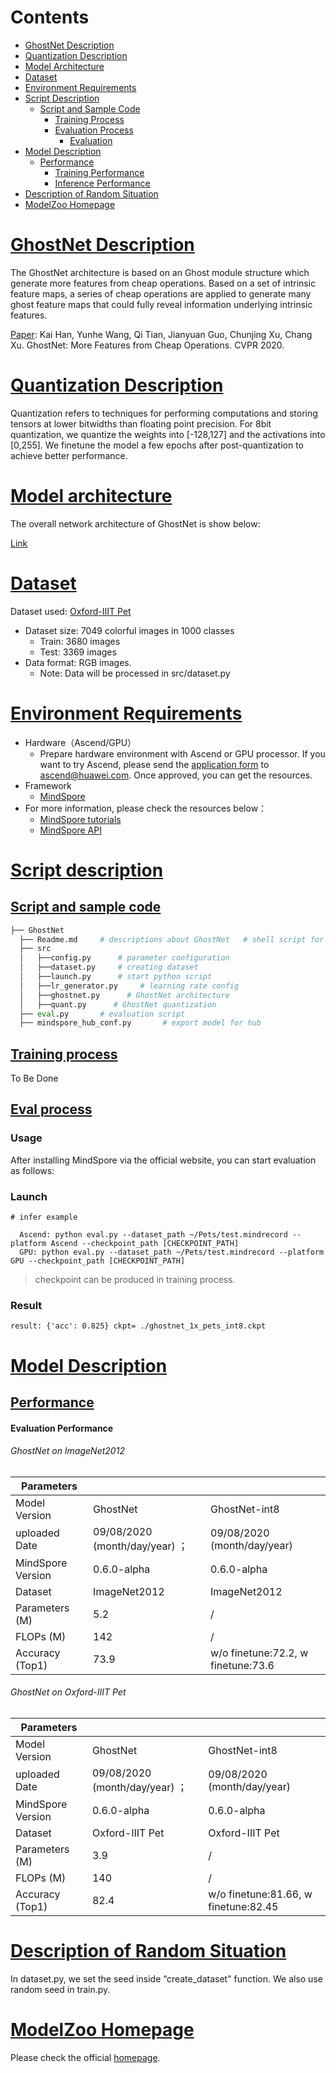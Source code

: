 # Contents

- [GhostNet Description](#ghostnet-description)
- [Quantization Description](#ghostnet-quantization-description)
- [Model Architecture](#model-architecture)
- [Dataset](#dataset)
- [Environment Requirements](#environment-requirements)
- [Script Description](#script-description)
  - [Script and Sample Code](#script-and-sample-code)
    - [Training Process](#training-process)
    - [Evaluation Process](#evaluation-process)
      - [Evaluation](#evaluation)
- [Model Description](#model-description)
  - [Performance](#performance)  
    - [Training Performance](#evaluation-performance)
    - [Inference Performance](#evaluation-performance)
- [Description of Random Situation](#description-of-random-situation)
- [ModelZoo Homepage](#modelzoo-homepage)

# [GhostNet Description](#contents)

The GhostNet architecture is based on an Ghost module structure which generate more features from cheap operations. Based on a set of intrinsic feature maps, a series of cheap operations are applied to generate many ghost feature maps that could fully reveal information underlying intrinsic features.

[Paper](https://openaccess.thecvf.com/content_CVPR_2020/papers/Han_GhostNet_More_Features_From_Cheap_Operations_CVPR_2020_paper.pdf): Kai Han, Yunhe Wang, Qi Tian, Jianyuan Guo, Chunjing Xu, Chang Xu. GhostNet: More Features from Cheap Operations. CVPR 2020.

# [Quantization Description](#contents)

Quantization refers to techniques for performing computations and storing tensors at lower bitwidths than floating point precision. For 8bit quantization, we quantize the weights into [-128,127] and the activations into [0,255]. We finetune the model a few epochs after post-quantization to achieve better performance.

# [Model architecture](#contents)

The overall network architecture of GhostNet is show below:

[Link](https://openaccess.thecvf.com/content_CVPR_2020/papers/Han_GhostNet_More_Features_From_Cheap_Operations_CVPR_2020_paper.pdf)

# [Dataset](#contents)

Dataset used: [Oxford-IIIT Pet](https://www.robots.ox.ac.uk/~vgg/data/pets/)

- Dataset size: 7049 colorful images in 1000 classes
  - Train:  3680 images
  - Test: 3369 images
- Data format: RGB images.
	- Note: Data will be processed in src/dataset.py

# [Environment Requirements](#contents)

- Hardware（Ascend/GPU）
  - Prepare hardware environment with Ascend or GPU processor. If you want to try Ascend, please send the [application form](https://obs-9be7.obs.cn-east-2.myhuaweicloud.com/file/other/Ascend%20Model%20Zoo%E4%BD%93%E9%AA%8C%E8%B5%84%E6%BA%90%E7%94%B3%E8%AF%B7%E8%A1%A8.docx) to ascend@huawei.com. Once approved, you can get the resources.
- Framework
  - [MindSpore](http://10.90.67.50/mindspore/archive/20200506/OpenSource/me_vm_x86/)
- For more information, please check the resources below：
  - [MindSpore tutorials](https://www.mindspore.cn/tutorial/zh-CN/master/index.html)
  - [MindSpore API](https://www.mindspore.cn/api/zh-CN/master/index.html)

# [Script description](#contents)

## [Script and sample code](#contents)

```python
├── GhostNet
  ├── Readme.md     # descriptions about GhostNet   # shell script for evaluation with CPU, GPU or Ascend
  ├── src
  │   ├──config.py      # parameter configuration
  │   ├──dataset.py     # creating dataset
  │   ├──launch.py      # start python script
  │   ├──lr_generator.py     # learning rate config
  │   ├──ghostnet.py      # GhostNet architecture
  │   ├──quant.py      # GhostNet quantization
  ├── eval.py       # evaluation script
  ├── mindspore_hub_conf.py       # export model for hub
```

## [Training process](#contents)
To Be Done

## [Eval process](#contents)

### Usage

After installing MindSpore via the official website, you can start evaluation as follows:


### Launch

```
# infer example
  
  Ascend: python eval.py --dataset_path ~/Pets/test.mindrecord --platform Ascend --checkpoint_path [CHECKPOINT_PATH]
  GPU: python eval.py --dataset_path ~/Pets/test.mindrecord --platform GPU --checkpoint_path [CHECKPOINT_PATH]
```

> checkpoint can be produced in training process.

### Result

```
result: {'acc': 0.825} ckpt= ./ghostnet_1x_pets_int8.ckpt
```

# [Model Description](#contents)

## [Performance](#contents)

#### Evaluation Performance

###### GhostNet on ImageNet2012
| Parameters                 |                                        |   |
| -------------------------- | -------------------------------------- |---------------------------------- |
| Model Version              | GhostNet                                             |GhostNet-int8|
| uploaded Date              | 09/08/2020 (month/day/year)  ；                        | 09/08/2020 (month/day/year) |
| MindSpore Version          | 0.6.0-alpha                                                       |0.6.0-alpha   |
| Dataset                    | ImageNet2012                                                    | ImageNet2012|
| Parameters (M)             | 5.2                                                   | / |
| FLOPs (M) | 142 | / |
| Accuracy (Top1) | 73.9 | w/o finetune:72.2, w finetune:73.6 |

###### GhostNet on Oxford-IIIT Pet
| Parameters                 |                                        |   |
| -------------------------- | -------------------------------------- |---------------------------------- |
| Model Version              | GhostNet                                             |GhostNet-int8|
| uploaded Date              | 09/08/2020 (month/day/year)  ；                        | 09/08/2020 (month/day/year) |
| MindSpore Version          | 0.6.0-alpha                                                       |0.6.0-alpha   |
| Dataset                    | Oxford-IIIT Pet                                                   | Oxford-IIIT Pet|
| Parameters (M)             | 3.9                                                    | / |
| FLOPs (M) | 140 | / |
| Accuracy (Top1) |            82.4              | w/o finetune:81.66, w finetune:82.45 |


# [Description of Random Situation](#contents)

In dataset.py, we set the seed inside “create_dataset" function. We also use random seed in train.py.

# [ModelZoo Homepage](#contents)

Please check the official [homepage](https://gitee.com/mindspore/mindspore/tree/master/model_zoo).
